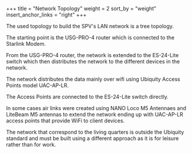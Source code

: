 +++
title = "Network Topology"
weight = 2
sort_by = "weight"
insert_anchor_links = "right"
+++

The used topology to build the SPV's LAN network is a tree topology. 

The starting point is the USG-PRO-4 router which is connected to the Starlink Modem. 

From the USG-PRO-4 router, the network is extended to the ES-24-Lite switch which then distributes the network to the different devices in the network.

The network distributes the data mainly over wifi using Ubiquity Access Points model UAC-AP-LR. 

The Access Points are connected to the ES-24-Lite switch directly. 

In some cases air links were created using NANO Loco M5 Antennaes and LiteBeam M5 antennas to extend the network ending up with UAC-AP-LR access points that provide WiFi to client devices. 

The network that correspond to the living quarters is outside the Ubiquity standard and must be built using a different approach as it is for leisure rather than for work.
